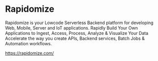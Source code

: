 # Rapidomize

Rapidomize is your Lowcode Serverless Backend platform for developing Web, Mobile, Server and IoT applications.
Rapidly Build Your Own Applications to Ingest, Access, Process, Analyze & Visualize Your Data
Accelerate the way you create APIs, Backend services, Batch Jobs & Automation workflows.

https://rapidomize.com/

